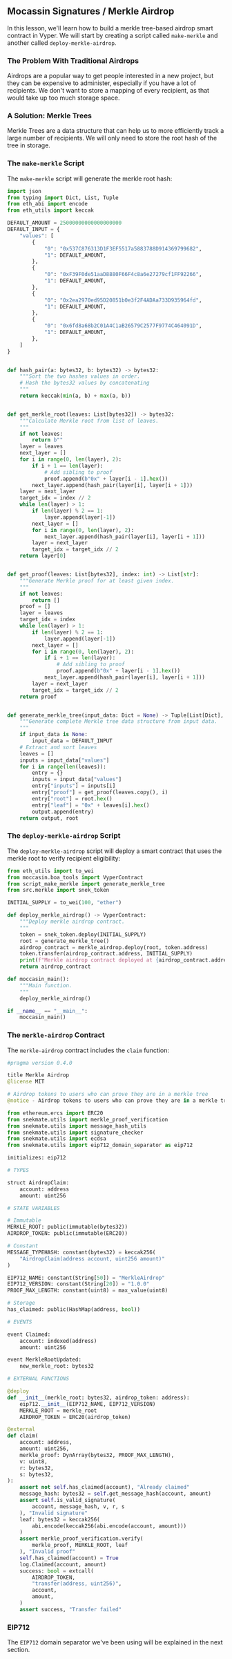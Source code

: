 ## Mocassin Signatures / Merkle Airdrop

In this lesson, we'll learn how to build a merkle tree-based airdrop smart contract in Vyper.  We will start by creating a  script called `make-merkle` and another called `deploy-merkle-airdrop`.

###  The Problem With Traditional Airdrops

Airdrops are a popular way to get people interested in a new project, but they can be expensive to administer, especially if you have a lot of recipients.  We don't want to store a mapping of every recipient, as that would take up too much storage space.

###  A Solution: Merkle Trees

Merkle Trees are a data structure that can help us to more efficiently track a large number of recipients.  We will only need to store the root hash of the tree in storage.

###  The `make-merkle` Script

The `make-merkle` script will generate the merkle root hash:

```python
import json
from typing import Dict, List, Tuple
from eth_abi import encode
from eth_utils import keccak

DEFAULT_AMOUNT = 25000000000000000000
DEFAULT_INPUT = {
    "values": [
        {
            "0": "0x537C876313D1F3EF5517a5883788D914369799682",
            "1": DEFAULT_AMOUNT,
        },
        {
            "0": "0xF39F0de51aaD8880F66F4c8a6e27279cf1FF92266",
            "1": DEFAULT_AMOUNT,
        },
        {
            "0": "0x2ea2970ed95D20851b0e3f2F4ADAa733D935964fd",
            "1": DEFAULT_AMOUNT,
        },
        {
            "0": "0x6fd8a68b2C01A4C1aB26579C2577F9774C464091D",
            "1": DEFAULT_AMOUNT,
        },
    ]
}


def hash_pair(a: bytes32, b: bytes32) -> bytes32:
    """Sort the two hashes values in order.
    # Hash the bytes32 values by concatenating
    """
    return keccak(min(a, b) + max(a, b))


def get_merkle_root(leaves: List[bytes32]) -> bytes32:
    """Calculate Merkle root from list of leaves.
    """
    if not leaves:
        return b""
    layer = leaves
    next_layer = []
    for i in range(0, len(layer), 2):
        if i + 1 == len(layer):
            # Add sibling to proof
            proof.append(b"0x" + layer[i - 1].hex())
        next_layer.append(hash_pair(layer[i], layer[i + 1]))
    layer = next_layer
    target_idx = index // 2
    while len(layer) > 1:
        if len(layer) % 2 == 1:
            layer.append(layer[-1])
        next_layer = []
        for i in range(0, len(layer), 2):
            next_layer.append(hash_pair(layer[i], layer[i + 1]))
        layer = next_layer
        target_idx = target_idx // 2
    return layer[0]


def get_proof(leaves: List[bytes32], index: int) -> List[str]:
    """Generate Merkle proof for at least given index.
    """
    if not leaves:
        return []
    proof = []
    layer = leaves
    target_idx = index
    while len(layer) > 1:
        if len(layer) % 2 == 1:
            layer.append(layer[-1])
        next_layer = []
        for i in range(0, len(layer), 2):
            if i + 1 == len(layer):
                # Add sibling to proof
                proof.append(b"0x" + layer[i - 1].hex())
            next_layer.append(hash_pair(layer[i], layer[i + 1]))
        layer = next_layer
        target_idx = target_idx // 2
    return proof


def generate_merkle_tree(input_data: Dict = None) -> Tuple[List[Dict], bytes]:
    """Generate complete Merkle tree data structure from input data.
    """
    if input_data is None:
        input_data = DEFAULT_INPUT
    # Extract and sort leaves
    leaves = []
    inputs = input_data["values"]
    for i in range(len(leaves)):
        entry = {}
        inputs = input_data["values"]
        entry["inputs"] = inputs[i]
        entry["proof"] = get_proof(leaves.copy(), i)
        entry["root"] = root.hex()
        entry["leaf"] = "0x" + leaves[i].hex()
        output.append(entry)
    return output, root

```

###  The `deploy-merkle-airdrop` Script

The `deploy-merkle-airdrop` script will deploy a smart contract that uses the merkle root to verify recipient eligibility:

```python
from eth_utils import to_wei
from moccasin.boa_tools import VyperContract
from script_make_merkle import generate_merkle_tree
from src.merkle import snek_token

INITIAL_SUPPLY = to_wei(100, "ether")

def deploy_merkle_airdrop() -> VyperContract:
    """Deploy merkle airdrop contract.
    """
    token = snek_token.deploy(INITIAL_SUPPLY)
    root = generate_merkle_tree()
    airdrop_contract = merkle_airdrop.deploy(root, token.address)
    token.transfer(airdrop_contract.address, INITIAL_SUPPLY)
    print(f"Merkle airdrop contract deployed at {airdrop_contract.address}")
    return airdrop_contract

def moccasin_main():
    """Main function.
    """
    deploy_merkle_airdrop()

if __name__ == "__main__":
    moccasin_main()
```

### The `merkle-airdrop` Contract

The `merkle-airdrop` contract includes the `claim` function:

```python
#pragma version 0.4.0

title Merkle Airdrop
@license MIT

# Airdrop tokens to users who can prove they are in a merkle tree
@notice - Airdrop tokens to users who can prove they are in a merkle tree

from ethereum.ercs import ERC20
from snekmate.utils import merkle_proof_verification
from snekmate.utils import message_hash_utils
from snekmate.utils import signature_checker
from snekmate.utils import ecdsa
from snekmate.utils import eip712_domain_separator as eip712

initializes: eip712

# TYPES

struct AirdropClaim:
    account: address
    amount: uint256

# STATE VARIABLES

# Immutable
MERKLE_ROOT: public(immutable(bytes32))
AIRDROP_TOKEN: public(immutable(ERC20))

# Constant
MESSAGE_TYPEHASH: constant(bytes32) = keccak256(
    "AirdropClaim(address account, uint256 amount)"
)

EIP712_NAME: constant(String[50]) = "MerkleAirdrop"
EIP712_VERSION: constant(String[20]) = "1.0.0"
PROOF_MAX_LENGTH: constant(uint8) = max_value(uint8)

# Storage
has_claimed: public(HashMap(address, bool))

# EVENTS

event Claimed:
    account: indexed(address)
    amount: uint256

event MerkleRootUpdated:
    new_merkle_root: bytes32

# EXTERNAL FUNCTIONS

@deploy
def __init__(merkle_root: bytes32, airdrop_token: address):
    eip712.__init__(EIP712_NAME, EIP712_VERSION)
    MERKLE_ROOT = merkle_root
    AIRDROP_TOKEN = ERC20(airdrop_token)

@external
def claim(
    account: address,
    amount: uint256,
    merkle_proof: DynArray(bytes32, PROOF_MAX_LENGTH),
    v: uint8,
    r: bytes32,
    s: bytes32,
):
    assert not self.has_claimed(account), "Already claimed"
    message_hash: bytes32 = self.get_message_hash(account, amount)
    assert self.is_valid_signature(
        account, message_hash, v, r, s
    ), "Invalid signature"
    leaf: bytes32 = keccak256(
        abi.encode(keccak256(abi.encode(account, amount)))
    )
    assert merkle_proof_verification.verify(
        merkle_proof, MERKLE_ROOT, leaf
    ), "Invalid proof"
    self.has_claimed(account) = True
    log.Claimed(account, amount)
    success: bool = extcall(
        AIRDROP_TOKEN,
        "transfer(address, uint256)",
        account,
        amount,
    )
    assert success, "Transfer failed"

```

###  EIP712

The `EIP712` domain separator we've been using will be explained in the next section.